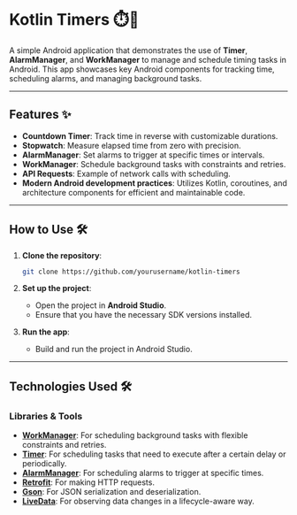 # Kotlin Timers ⏱️📅

A simple Android application that demonstrates the use of **Timer**, **AlarmManager**, and **WorkManager** to manage and schedule timing tasks in Android. This app showcases key Android components for tracking time, scheduling alarms, and managing background tasks.

---

## Features ✨

- **Countdown Timer**: Track time in reverse with customizable durations.
- **Stopwatch**: Measure elapsed time from zero with precision.
- **AlarmManager**: Set alarms to trigger at specific times or intervals.
- **WorkManager**: Schedule background tasks with constraints and retries.
- **API Requests**: Example of network calls with scheduling.
- **Modern Android development practices**: Utilizes Kotlin, coroutines, and architecture components for efficient and maintainable code.

---

## How to Use 🛠️

1. **Clone the repository**:
    ```bash
    git clone https://github.com/yourusername/kotlin-timers
    ```

2. **Set up the project**:
    - Open the project in **Android Studio**.
    - Ensure that you have the necessary SDK versions installed.

3. **Run the app**:
    - Build and run the project in Android Studio.

---

## Technologies Used 🛠️

### Libraries & Tools
- **[WorkManager](https://developer.android.com/reference/androidx/work/WorkManager)**: For scheduling background tasks with flexible constraints and retries.
- **[Timer](https://developer.android.com/reference/java/util/Timer)**: For scheduling tasks that need to execute after a certain delay or periodically.
- **[AlarmManager](https://developer.android.com/reference/android/app/AlarmManager)**: For scheduling alarms to trigger at specific times.
- **[Retrofit](https://square.github.io/retrofit/)**: For making HTTP requests.
- **[Gson](https://github.com/google/gson)**: For JSON serialization and deserialization.
- **[LiveData](https://developer.android.com/topic/libraries/architecture/livedata)**: For observing data changes in a lifecycle-aware way.
